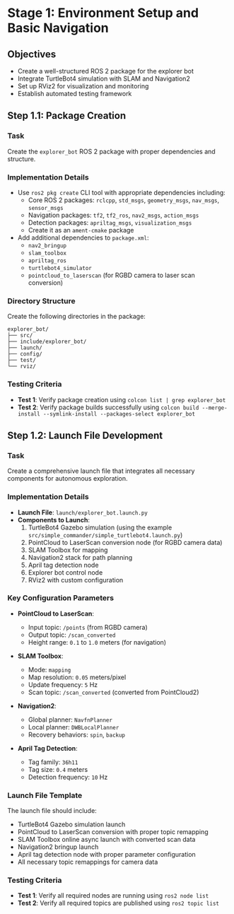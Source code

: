 # Stage 1: Environment Setup and Basic Navigation

## Objectives
- Create a well-structured ROS 2 package for the explorer bot
- Integrate TurtleBot4 simulation with SLAM and Navigation2
- Set up RViz2 for visualization and monitoring
- Establish automated testing framework

## Step 1.1: Package Creation

### Task
Create the `explorer_bot` ROS 2 package with proper dependencies and structure.

### Implementation Details
- Use `ros2 pkg create` CLI tool with appropriate dependencies including:
  - Core ROS 2 packages: `rclcpp`, `std_msgs`, `geometry_msgs`, `nav_msgs`, `sensor_msgs`
  - Navigation packages: `tf2`, `tf2_ros`, `nav2_msgs`, `action_msgs`
  - Detection packages: `apriltag_msgs`, `visualization_msgs`
  - Create it as an `ament-cmake` package
- Add additional dependencies to `package.xml`:
  - `nav2_bringup`
  - `slam_toolbox`
  - `apriltag_ros`
  - `turtlebot4_simulator`
  - `pointcloud_to_laserscan` (for RGBD camera to laser scan conversion)

### Directory Structure
Create the following directories in the package:
```
explorer_bot/
├── src/
├── include/explorer_bot/
├── launch/
├── config/
├── test/
└── rviz/
```

### Testing Criteria
- **Test 1**: Verify package creation using `colcon list | grep explorer_bot`
- **Test 2**: Verify package builds successfully using `colcon build --merge-install --symlink-install --packages-select explorer_bot`

## Step 1.2: Launch File Development

### Task
Create a comprehensive launch file that integrates all necessary components for autonomous exploration.

### Implementation Details
- **Launch File**: `launch/explorer_bot.launch.py`
- **Components to Launch**:
  1. TurtleBot4 Gazebo simulation (using the example `src/simple_commander/simple_turtlebot4.launch.py`)
  2. PointCloud to LaserScan conversion node (for RGBD camera data)
  3. SLAM Toolbox for mapping
  4. Navigation2 stack for path planning
  5. April tag detection node
  6. Explorer bot control node
  7. RViz2 with custom configuration

### Key Configuration Parameters
- **PointCloud to LaserScan**:
  - Input topic: `/points` (from RGBD camera)
  - Output topic: `/scan_converted`
  - Height range: `0.1` to `1.0` meters (for navigation)
  
- **SLAM Toolbox**:
  - Mode: `mapping`
  - Map resolution: `0.05` meters/pixel
  - Update frequency: `5` Hz
  - Scan topic: `/scan_converted` (converted from PointCloud2)
  
- **Navigation2**:
  - Global planner: `NavfnPlanner`
  - Local planner: `DWBLocalPlanner`
  - Recovery behaviors: `spin`, `backup`
  
- **April Tag Detection**:
  - Tag family: `36h11`
  - Tag size: `0.4` meters
  - Detection frequency: `10` Hz

### Launch File Template
The launch file should include:
- TurtleBot4 Gazebo simulation launch
- PointCloud to LaserScan conversion with proper topic remapping
- SLAM Toolbox online async launch with converted scan data
- Navigation2 bringup launch
- April tag detection node with proper parameter configuration
- All necessary topic remappings for camera data

### Testing Criteria
- **Test 1**: Verify all required nodes are running using `ros2 node list`
- **Test 2**: Verify all required topics are published using `ros2 topic list`
